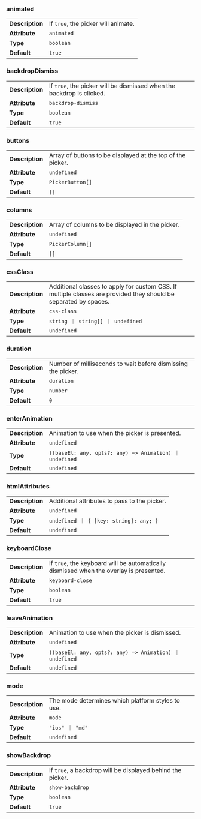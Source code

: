 

### animated 

| | |
| --- | --- |
| **Description** | If `true`, the picker will animate. |
| **Attribute** | `animated` |
| **Type** | `boolean` |
| **Default** | `true` |



### backdropDismiss 

| | |
| --- | --- |
| **Description** | If `true`, the picker will be dismissed when the backdrop is clicked. |
| **Attribute** | `backdrop-dismiss` |
| **Type** | `boolean` |
| **Default** | `true` |



### buttons 

| | |
| --- | --- |
| **Description** | Array of buttons to be displayed at the top of the picker. |
| **Attribute** | `undefined` |
| **Type** | `PickerButton[]` |
| **Default** | `[]` |



### columns 

| | |
| --- | --- |
| **Description** | Array of columns to be displayed in the picker. |
| **Attribute** | `undefined` |
| **Type** | `PickerColumn[]` |
| **Default** | `[]` |



### cssClass 

| | |
| --- | --- |
| **Description** | Additional classes to apply for custom CSS. If multiple classes are provided they should be separated by spaces. |
| **Attribute** | `css-class` |
| **Type** | `string ｜ string[] ｜ undefined` |
| **Default** | `undefined` |



### duration 

| | |
| --- | --- |
| **Description** | Number of milliseconds to wait before dismissing the picker. |
| **Attribute** | `duration` |
| **Type** | `number` |
| **Default** | `0` |



### enterAnimation 

| | |
| --- | --- |
| **Description** | Animation to use when the picker is presented. |
| **Attribute** | `undefined` |
| **Type** | `((baseEl: any, opts?: any) => Animation) ｜ undefined` |
| **Default** | `undefined` |



### htmlAttributes 

| | |
| --- | --- |
| **Description** | Additional attributes to pass to the picker. |
| **Attribute** | `undefined` |
| **Type** | `undefined ｜ { [key: string]: any; }` |
| **Default** | `undefined` |



### keyboardClose 

| | |
| --- | --- |
| **Description** | If `true`, the keyboard will be automatically dismissed when the overlay is presented. |
| **Attribute** | `keyboard-close` |
| **Type** | `boolean` |
| **Default** | `true` |



### leaveAnimation 

| | |
| --- | --- |
| **Description** | Animation to use when the picker is dismissed. |
| **Attribute** | `undefined` |
| **Type** | `((baseEl: any, opts?: any) => Animation) ｜ undefined` |
| **Default** | `undefined` |



### mode 

| | |
| --- | --- |
| **Description** | The mode determines which platform styles to use. |
| **Attribute** | `mode` |
| **Type** | `"ios" ｜ "md"` |
| **Default** | `undefined` |



### showBackdrop 

| | |
| --- | --- |
| **Description** | If `true`, a backdrop will be displayed behind the picker. |
| **Attribute** | `show-backdrop` |
| **Type** | `boolean` |
| **Default** | `true` |

